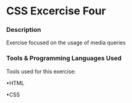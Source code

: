 # CSS Excercise Four
### Description
Exercise focused on the usage of media queries
### Tools &  Programming Languages Used
Tools used for this exercise:

•HTML

•CSS
